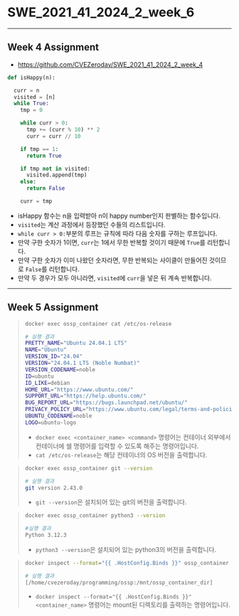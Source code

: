 # SWE_2021_41_2024_2_week_6
---
## Week 4 Assignment
- https://github.com/CVEZeroday/SWE_2021_41_2024_2_week_4
```python
def isHappy(n):

  curr = n
  visited = [n]
  while True:
    tmp = 0

    while curr > 0:
      tmp += (curr % 10) ** 2
      curr = curr // 10

    if tmp == 1:
      return True

    if tmp not in visited:
      visited.append(tmp)
    else:
      return False

    curr = tmp
```
- isHappy 함수는 n을 입력받아 n이 happy number인지 판별하는 함수입니다.
- `visited`는 계산 과정에서 등장했던 수들의 리스트입니다.
- `while curr > 0:`부분의 루프는 규칙에 따라 다음 숫자를 구하는 루프입니다.
- 만약 구한 숫자가 1이면, `curr`는 1에서 무한 반복할 것이기 때문에 `True`를 리턴합니다.
- 만약 구한 숫자가 이미 나왔던 숫자라면, 무한 반복되는 사이클이 만들어진 것이므로 `False`를 리턴합니다.
- 만약 두 경우가 모두 아니라면, `visited`에 `curr`을 넣은 뒤 계속 반복합니다.
---
## Week 5 Assignment
> ```bash
> docker exec ossp_container cat /etc/os-release
> ```
> ```bash
> # 실행 결과
> PRETTY_NAME="Ubuntu 24.04.1 LTS"
> NAME="Ubuntu"
> VERSION_ID="24.04"
> VERSION="24.04.1 LTS (Noble Numbat)"
> VERSION_CODENAME=noble
> ID=ubuntu
> ID_LIKE=debian
> HOME_URL="https://www.ubuntu.com/"
> SUPPORT_URL="https://help.ubuntu.com/"
> BUG_REPORT_URL="https://bugs.launchpad.net/ubuntu/"
> PRIVACY_POLICY_URL="https://www.ubuntu.com/legal/terms-and-policies/privacy-policy"
> UBUNTU_CODENAME=noble
> LOGO=ubuntu-logo
> ```
> - `docker exec <container_name> <command>` 명령어는 컨테이너 외부에서 컨테이너에 쉘 명령어를 입력할 수 있도록 해주는 명령어입니다.
> - `cat /etc/os-release`는 해당 컨테이너의 OS 버전을 출력합니다.

> ```bash
> docker exec ossp_container git --version
> ```
> ```bash
> # 실행 결과
> git version 2.43.0
> ```
> - `git --version`은 설치되어 있는 git의 버전을 출력합니다.

> ```bash
> docker exec ossp_container python3 --version
> ```
> ```bash
> #실행 결과
> Python 3.12.3
> ```
> - `python3 --version`은 설치되어 있는 python3의 버전을 출력합니다.

> ```bash
> docker inspect --format="{{ .HostConfig.Binds }}" ossp_container
> ```
> ```bash
> # 실행 결과
> [/home/cvezeroday/programming/ossp:/mnt/ossp_container_dir]
> ```
> - `docker inspect --format="{{ .HostConfig.Binds }}" <container_name>` 명령어는 mount된 디렉토리를 출력하는 명령어입니다.
